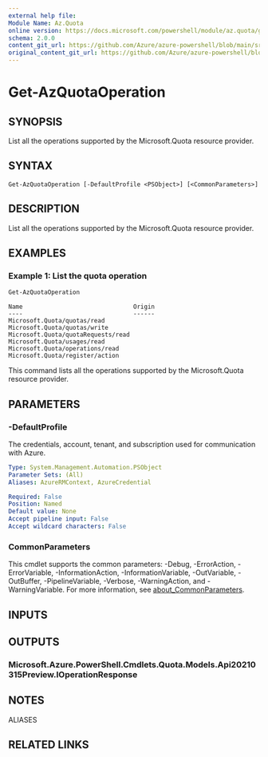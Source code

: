 ```yaml
---
external help file: 
Module Name: Az.Quota
online version: https://docs.microsoft.com/powershell/module/az.quota/get-azquotaoperation
schema: 2.0.0
content_git_url: https://github.com/Azure/azure-powershell/blob/main/src/Quota/help/Get-AzQuotaOperation.md
original_content_git_url: https://github.com/Azure/azure-powershell/blob/main/src/Quota/help/Get-AzQuotaOperation.md
---
```


# Get-AzQuotaOperation

## SYNOPSIS
List all the operations supported by the Microsoft.Quota resource provider.

## SYNTAX

```
Get-AzQuotaOperation [-DefaultProfile <PSObject>] [<CommonParameters>]
```

## DESCRIPTION
List all the operations supported by the Microsoft.Quota resource provider.

## EXAMPLES

### Example 1: List the quota operation
```powershell
Get-AzQuotaOperation
```

```output
Name                               Origin
----                               ------
Microsoft.Quota/quotas/read              
Microsoft.Quota/quotas/write             
Microsoft.Quota/quotaRequests/read       
Microsoft.Quota/usages/read              
Microsoft.Quota/operations/read          
Microsoft.Quota/register/action          
```

This command lists all the operations supported by the Microsoft.Quota resource provider.

## PARAMETERS

### -DefaultProfile
The credentials, account, tenant, and subscription used for communication with Azure.

```yaml
Type: System.Management.Automation.PSObject
Parameter Sets: (All)
Aliases: AzureRMContext, AzureCredential

Required: False
Position: Named
Default value: None
Accept pipeline input: False
Accept wildcard characters: False
```

### CommonParameters
This cmdlet supports the common parameters: -Debug, -ErrorAction, -ErrorVariable, -InformationAction, -InformationVariable, -OutVariable, -OutBuffer, -PipelineVariable, -Verbose, -WarningAction, and -WarningVariable. For more information, see [about_CommonParameters](http://go.microsoft.com/fwlink/?LinkID=113216).

## INPUTS

## OUTPUTS

### Microsoft.Azure.PowerShell.Cmdlets.Quota.Models.Api20210315Preview.IOperationResponse

## NOTES

ALIASES

## RELATED LINKS

